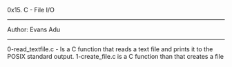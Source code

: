 0x15. C - File I/O
*************************************
Author: Evans Adu
*************************************
0-read_textfile.c - Is a C function that reads a text file and prints it to the POSIX standard output.
1-create_file.c is a C function than that creates a file
